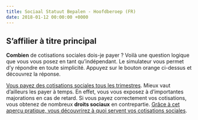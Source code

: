 ```yaml
---
title: Sociaal Statuut Bepalen - Hoofdberoep (FR)
date: 2018-01-12 00:00:00 +0000
---
```

## S’affilier à titre principal

**Combien** de cotisations sociales dois-je payer ? Voilà une question logique que vous vous posez en tant qu’indépendant. Le simulateur vous permet d’y répondre en toute simplicité. Appuyez sur le bouton orange ci-dessus et découvrez la réponse.

[Vous payez des cotisations sociales tous les trimestres](https://www.xerius.be/fr/independants/assurances-sociales/paiement-de-vos-cotisations-sociales/quand-devez-vous-payer). Mieux vaut d’ailleurs les payer à temps. En effet, vous vous exposez à d’importantes majorations en cas de retard. Si vous payez correctement vos cotisations, vous obtenez de nombreux **droits sociaux** en contrepartie. [Grâce à cet aperçu pratique, vous découvrirez à quoi servent vos cotisations sociales](http://blog.xerius.be/independants/a-quoi-servent-vos-cotisations-sociales).